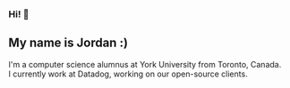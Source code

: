 ### Hi! 👋
## My name is Jordan :)
I'm a computer science alumnus at York University from Toronto, Canada.
\
I currently work at Datadog, working on our open-source clients.


